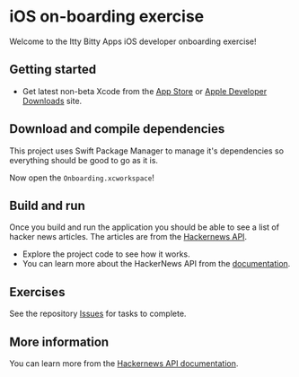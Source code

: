 # iOS on-boarding exercise

Welcome to the Itty Bitty Apps iOS developer onboarding exercise!

## Getting started

- Get latest non-beta Xcode from the [App Store](https://itunes.apple.com/us/app/xcode/id497799835?) or [Apple Developer Downloads](https://developer.apple.com/download/more/) site.

## Download and compile dependencies

This project uses Swift Package Manager to manage it's dependencies so everything should be good to go as it is.

Now open the `Onboarding.xcworkspace`!

## Build and run

Once you build and run the application you should be able to see a list of hacker news articles. The articles are from the [Hackernews API](https://github.com/HackerNews/API).

- Explore the project code to see how it works.
- You can learn more about the HackerNews API from the [documentation](https://github.com/HackerNews/API).

## Exercises

See the repository [Issues](https://github.com/ittybittyapps/onboarding-exercise/issues) for tasks to complete.

## More information

You can learn more from the [Hackernews API documentation](https://github.com/HackerNews/API).
